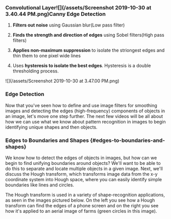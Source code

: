 ### Convolutional Layer![](/assets/Screenshot 2019-10-30 at 3.40.44 PM.png)Canny Edge Detection

1. **Filters out noise** using Gaussian blur\(Low pass filter\)

2. **Finds the strength and direction of edges** using Sobel filters\(High pass filters\)

3. **Applies non-maximum suppression** to isolate the striongest edges and thin them to one pixel wide lines

4. Uses **hysteresis to isolate the best edges**. Hysteresis is a double thresholding process.

![](/assets/Screenshot 2019-10-30 at 3.47.00 PM.png)

### Edge Detection

Now that you've seen how to define and use image filters for smoothing images and detecting the edges \(high-frequency\) components of objects in an image, let's move one step further. The next few videos will be all about how we can use what we know about pattern recognition in images to begin identifying unique shapes and then objects.

### Edges to Boundaries and Shapes {#edges-to-boundaries-and-shapes}

We know how to detect the edges of objects in images, but how can we begin to find unifying boundaries around objects? We'll want to be able to do this to separate and locate multiple objects in a given image. Next, we'll discuss the Hough transform, which transforms image data from the x-y coordinate system into Hough space, where you can easily identify simple boundaries like lines and circles.

The Hough transform is used in a variety of shape-recognition applications, as seen in the images pictured below. On the left you see how a Hough transform can find the edges of a phone screen and on the right you see how it's applied to an aerial image of farms \(green circles in this image\).

  


